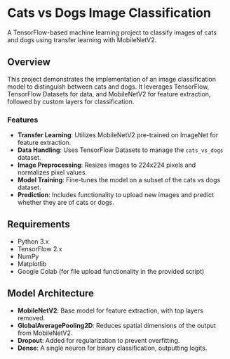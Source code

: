 # Cats vs Dogs Image Classification
A TensorFlow-based machine learning project to classify images of cats and dogs using transfer learning with MobileNetV2.

## Overview
This project demonstrates the implementation of an image classification model to distinguish between cats and dogs. It leverages TensorFlow, TensorFlow Datasets for data, and MobileNetV2 for feature extraction, followed by custom layers for classification.

### Features
- **Transfer Learning**: Utilizes MobileNetV2 pre-trained on ImageNet for feature extraction.
- **Data Handling**: Uses TensorFlow Datasets to manage the `cats_vs_dogs` dataset.
- **Image Preprocessing**: Resizes images to 224x224 pixels and normalizes pixel values.
- **Model Training**: Fine-tunes the model on a subset of the cats vs dogs dataset.
- **Prediction**: Includes functionality to upload new images and predict whether they are of cats or dogs.

## Requirements
- Python 3.x
- TensorFlow 2.x
- NumPy
- Matplotlib
- Google Colab (for file upload functionality in the provided script)

## Model Architecture
- **MobileNetV2**: Base model for feature extraction, with top layers removed.
- **GlobalAveragePooling2D**: Reduces spatial dimensions of the output from MobileNetV2.
- **Dropout**: Added for regularization to prevent overfitting.
- **Dense**: A single neuron for binary classification, outputting logits.
